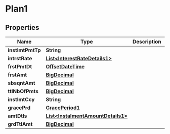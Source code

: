 

# Plan1

## Properties

Name | Type | Description | Notes
------------ | ------------- | ------------- | -------------
**instlmtPmtTp** | **String** |  |  [optional]
**intrstRate** | [**List&lt;InterestRateDetails1&gt;**](InterestRateDetails1.md) |  |  [optional]
**frstPmtDt** | [**OffsetDateTime**](OffsetDateTime.md) |  |  [optional]
**frstAmt** | [**BigDecimal**](BigDecimal.md) |  |  [optional]
**sbsqntAmt** | [**BigDecimal**](BigDecimal.md) |  |  [optional]
**ttlNbOfPmts** | [**BigDecimal**](BigDecimal.md) |  |  [optional]
**instlmtCcy** | **String** |  |  [optional]
**gracePrd** | [**GracePeriod1**](GracePeriod1.md) |  |  [optional]
**amtDtls** | [**List&lt;InstalmentAmountDetails1&gt;**](InstalmentAmountDetails1.md) |  |  [optional]
**grdTtlAmt** | [**BigDecimal**](BigDecimal.md) |  |  [optional]



